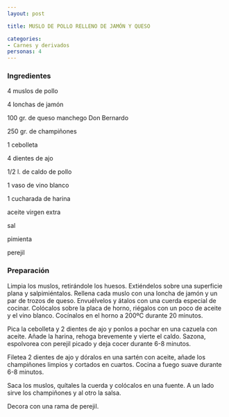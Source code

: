 ```yaml
---
layout: post

title: MUSLO DE POLLO RELLENO DE JAMÓN Y QUESO

categories:
- Carnes y derivados
personas: 4 
---
```

<h3>Ingredientes</h3>
4 muslos de pollo

4 lonchas de jamón

100 gr. de queso manchego Don Bernardo

250 gr. de champiñones

1 cebolleta

4 dientes de ajo

1/2 l. de caldo de pollo

1 vaso de vino blanco

1 cucharada de harina

aceite virgen extra

sal

pimienta

perejil

<h3>Preparación</h3>
Limpia los muslos, retirándole los huesos. Extiéndelos sobre una superficie plana y salpimiéntalos. Rellena cada muslo con una loncha de jamón y un par de trozos de queso. Envuélvelos y átalos con una cuerda especial de cocinar. Colócalos sobre la placa de horno, riégalos con un poco de aceite y el vino blanco. Cocínalos en el horno a 200&ordm;C durante 20 minutos.

Pica la cebolleta y 2 dientes de ajo y ponlos a pochar en una cazuela con aceite. Añade la harina, rehoga brevemente y vierte el caldo. Sazona, espolvorea con perejil picado y deja cocer durante 6-8 minutos.

Filetea 2 dientes de ajo y dóralos en una sartén con aceite, añade los champiñones limpios y cortados en cuartos. Cocina a fuego suave durante 6-8 minutos.

Saca los muslos, quítales la cuerda y colócalos en una fuente. A un lado sirve los champiñones y al otro la salsa.

Decora con una rama de perejil.

